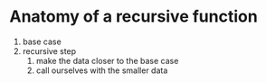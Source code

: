 
# Anatomy of a recursive function

1. base case
2. recursive step
   1. make the data closer to the base case
   2. call ourselves with the smaller data
